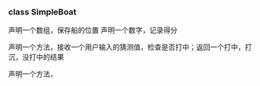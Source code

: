 ### class SimpleBoat
声明一个数组，保存船的位置
声明一个数字，记录得分

声明一个方法，接收一个用户输入的猜测值，检查是否打中；返回一个打中，打沉，没打中的结果

声明一个方法，
